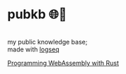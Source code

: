 # pubkb 🌐🧠
<br>my public knowledge base;
<br>made with <a href="https://logseq.com" target="_blank">logseq</a>

[Programming WebAssembly with Rust](https://github.com/kosengan/cskb/blob/main/pages/Programming%20WebAssembly%20with%20Rust.org)
